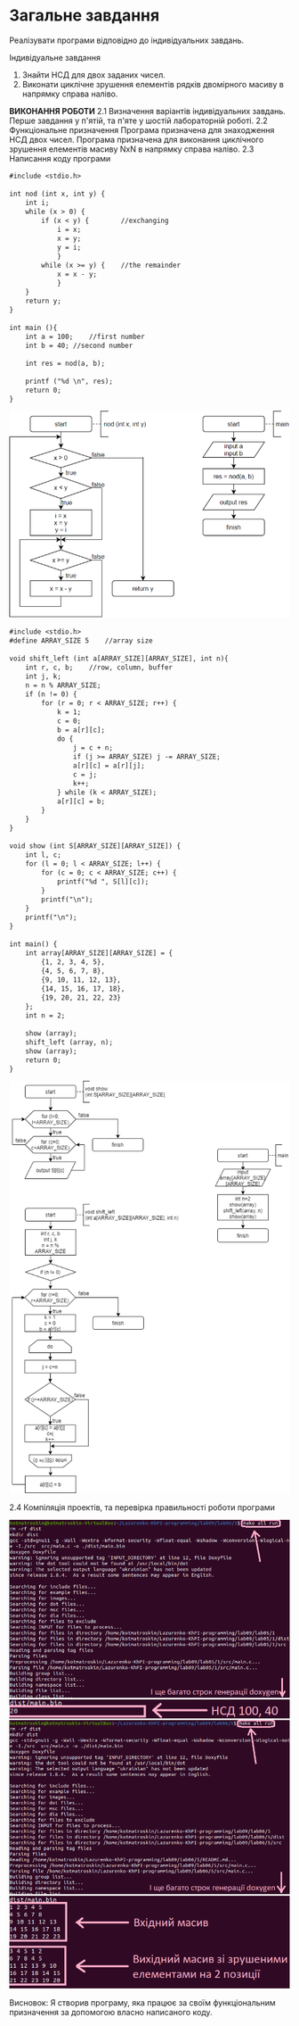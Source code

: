 # Загальне завдання
Реалізувати програми відповідно до індивідуальних завдань.

Індивідуальне завдання
1. Знайти НСД для двох заданих чисел.
2. Виконати циклічне зрушення елементів рядків двомірного масиву в напрямку справа наліво. 

**ВИКОНАННЯ РОБОТИ**
2.1 Визначення варіантів індивідуальних завдань.
	Перше завдання у п'ятій, та п'яте у шостій лабораторній роботі.
2.2 Функціональне призначення
	Програма призначена для знаходження НСД двох чисел.
	Програма призначена для виконання циклічного зрушення елементів масиву NxN в напрямку справа наліво.
2.3 Написання коду програми
```
#include <stdio.h>

int nod (int x, int y) {
	int i;
	while (x > 0) {
		if (x < y) {		//exchanging
			i = x;
			x = y;
			y = i;
			}
		while (x >= y) {	//the remainder
			x = x - y;
			}			
	}
	return y;
}

int main (){
	int a = 100;	//first number
	int b = 40;	//second number
	
	int res = nod(a, b);
		
	printf ("%d \n", res);
	return 0;
}
```
![home/Lazurenko-KhPI-programming/lab10/](лаб05.1.png)

```
#include <stdio.h>
#define ARRAY_SIZE 5	//array size

void shift_left (int a[ARRAY_SIZE][ARRAY_SIZE], int n){
	int r, c, b;	//row, column, buffer
	int j, k;
	n = n % ARRAY_SIZE;
	if (n != 0) {
		for (r = 0; r < ARRAY_SIZE; r++) {
			k = 1;
			c = 0;
			b = a[r][c];
			do {
				j = c + n;
				if (j >= ARRAY_SIZE) j -= ARRAY_SIZE;
				a[r][c] = a[r][j];
				c = j;
				k++;
			} while (k < ARRAY_SIZE);
			a[r][c] = b;
		}
	}	
}

void show (int S[ARRAY_SIZE][ARRAY_SIZE]) {
	int l, c;
	for (l = 0; l < ARRAY_SIZE; l++) {
		for (c = 0; c < ARRAY_SIZE; c++) {
			printf("%d ", S[l][c]);
		}
		printf("\n");
	}
	printf("\n");	
}

int main() {
	int array[ARRAY_SIZE][ARRAY_SIZE] = {
		{1, 2, 3, 4, 5},
		{4, 5, 6, 7, 8},
		{9, 10, 11, 12, 13},
		{14, 15, 16, 17, 18},
		{19, 20, 21, 22, 23}
	};
	int n = 2;
	
	show (array);
	shift_left (array, n);
	show (array);
	return 0;
}
```
![home/Lazurenko-KhPI-programming/lab10/](лаб06.5.png)

2.4 Компіляція проектів, та перевірка правильності роботи програми

![home/Lazurenko-KhPI-programming/lab10/](компіляція5.1.png)
![home/Lazurenko-KhPI-programming/lab10/](результат5.1.png)
![home/Lazurenko-KhPI-programming/lab10/](компіляція6.5.png)
![home/Lazurenko-KhPI-programming/lab10/](результат6.5.png)

Висновок:
Я створив програму, яка працює за своїм функціональним призначення за допомогою власно написаного коду.
